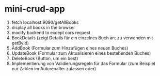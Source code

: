 # mini-crud-app

1. fetch localhost:9090/getAllBooks
2. display all books in the browser
3. modify backend to except cors request
4. BookDetails (zeigt Details für ein einzelnes Buch an; zu verwenden mit getById)
5. AddBook (Formular zum Hinzufügen eines neuen Buches)
6. UpdateBook (Formular zum Aktualisieren eines bestehenden Buches)
7. DeleteBook (Button, um ein best)
8. Implementierung von Validierungsregeln für das Formular (zum Beispiel nur Zahlen im Autorenalter zulassen oder)